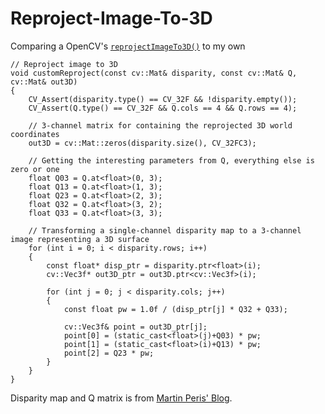 # Reproject-Image-To-3D
Comparing a OpenCV's [`reprojectImageTo3D()`][1] to my own

	// Reproject image to 3D
	void customReproject(const cv::Mat& disparity, const cv::Mat& Q, cv::Mat& out3D)
	{
		CV_Assert(disparity.type() == CV_32F && !disparity.empty());
		CV_Assert(Q.type() == CV_32F && Q.cols == 4 && Q.rows == 4);

		// 3-channel matrix for containing the reprojected 3D world coordinates
		out3D = cv::Mat::zeros(disparity.size(), CV_32FC3);

		// Getting the interesting parameters from Q, everything else is zero or one
		float Q03 = Q.at<float>(0, 3);
		float Q13 = Q.at<float>(1, 3);
		float Q23 = Q.at<float>(2, 3);
		float Q32 = Q.at<float>(3, 2);
		float Q33 = Q.at<float>(3, 3);

		// Transforming a single-channel disparity map to a 3-channel image representing a 3D surface
		for (int i = 0; i < disparity.rows; i++)
		{
			const float* disp_ptr = disparity.ptr<float>(i);
			cv::Vec3f* out3D_ptr = out3D.ptr<cv::Vec3f>(i);

			for (int j = 0; j < disparity.cols; j++)
			{
				const float pw = 1.0f / (disp_ptr[j] * Q32 + Q33);

				cv::Vec3f& point = out3D_ptr[j];
				point[0] = (static_cast<float>(j)+Q03) * pw;
				point[1] = (static_cast<float>(i)+Q13) * pw;
				point[2] = Q23 * pw;
			}
		}
	}
	
	
Disparity map and Q matrix is from [Martin Peris' Blog][2].

  [1]: http://docs.opencv.org/modules/calib3d/doc/camera_calibration_and_3d_reconstruction.html#reprojectimageto3d
  [2]: http://blog.martinperis.com/2012/01/3d-reconstruction-with-opencv-and-point.html
  
